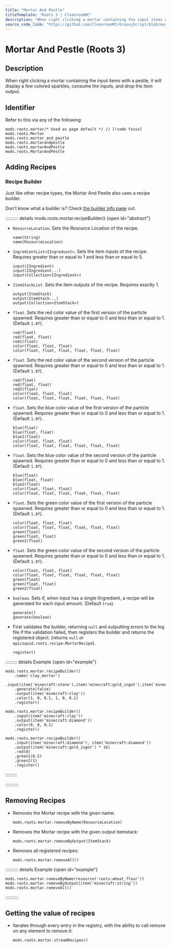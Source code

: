 ```yaml
---
title: "Mortar And Pestle"
titleTemplate: "Roots 3 | CleanroomMC"
description: "When right clicking a mortar containing the input items with a pestle, it will display a few colored sparkles, consume the inputs, and drop the item output."
source_code_link: "https://github.com/CleanroomMC/GroovyScript/blob/master/src/main/java/com/cleanroommc/groovyscript/compat/mods/roots/Mortar.java"
---
```


# Mortar And Pestle (Roots 3)

## Description

When right clicking a mortar containing the input items with a pestle, it will display a few colored sparkles, consume the inputs, and drop the item output.

## Identifier

Refer to this via any of the following:

```groovy:no-line-numbers {1}
mods.roots.mortar/* Used as page default */ // [!code focus]
mods.roots.Mortar
mods.roots.mortar_and_pestle
mods.roots.mortarandpestle
mods.roots.mortarAndPestle
mods.roots.MortarAndPestle
```


## Adding Recipes

### Recipe Builder

Just like other recipe types, the Mortar And Pestle also uses a recipe builder.

Don't know what a builder is? Check [the builder info page](../../getting_started/builder.md) out.

:::::::::: details mods.roots.mortar.recipeBuilder() {open id="abstract"}
- `ResourceLocation`. Sets the Resource Location of the recipe.

    ```groovy:no-line-numbers
    name(String)
    name(ResourceLocation)
    ```

- `IngredientList<IIngredient>`. Sets the item inputs of the recipe. Requires greater than or equal to 1 and less than or equal to 5.

    ```groovy:no-line-numbers
    input(IIngredient)
    input(IIngredient...)
    input(Collection<IIngredient>)
    ```

- `ItemStackList`. Sets the item outputs of the recipe. Requires exactly 1.

    ```groovy:no-line-numbers
    output(ItemStack)
    output(ItemStack...)
    output(Collection<ItemStack>)
    ```

- `float`. Sets the red color value of the first version of the particle spawned. Requires greater than or equal to 0 and less than or equal to 1. (Default `1.0f`).

    ```groovy:no-line-numbers
    red(float)
    red(float, float)
    red1(float)
    color(float, float, float)
    color(float, float, float, float, float, float)
    ```

- `float`. Sets the red color value of the second version of the particle spawned. Requires greater than or equal to 0 and less than or equal to 1. (Default `1.0f`).

    ```groovy:no-line-numbers
    red(float)
    red(float, float)
    red2(float)
    color(float, float, float)
    color(float, float, float, float, float, float)
    ```

- `float`. Sets the blue color value of the first version of the particle spawned. Requires greater than or equal to 0 and less than or equal to 1. (Default `1.0f`).

    ```groovy:no-line-numbers
    blue(float)
    blue(float, float)
    blue1(float)
    color(float, float, float)
    color(float, float, float, float, float, float)
    ```

- `float`. Sets the blue color value of the second version of the particle spawned. Requires greater than or equal to 0 and less than or equal to 1. (Default `1.0f`).

    ```groovy:no-line-numbers
    blue(float)
    blue(float, float)
    blue2(float)
    color(float, float, float)
    color(float, float, float, float, float, float)
    ```

- `float`. Sets the green color value of the first version of the particle spawned. Requires greater than or equal to 0 and less than or equal to 1. (Default `1.0f`).

    ```groovy:no-line-numbers
    color(float, float, float)
    color(float, float, float, float, float, float)
    green(float)
    green(float, float)
    green1(float)
    ```

- `float`. Sets the green color value of the second version of the particle spawned. Requires greater than or equal to 0 and less than or equal to 1. (Default `1.0f`).

    ```groovy:no-line-numbers
    color(float, float, float)
    color(float, float, float, float, float, float)
    green(float)
    green(float, float)
    green2(float)
    ```

- `boolean`. Sets if, when input has a single IIngredient, a recipe will be generated for each input amount. (Default `true`).

    ```groovy:no-line-numbers
    generate()
    generate(boolean)
    ```

- First validates the builder, returning `null` and outputting errors to the log file if the validation failed, then registers the builder and returns the registered object. (returns `null` or `epicsquid.roots.recipe.MortarRecipe`).

    ```groovy:no-line-numbers
    register()
    ```

::::::::: details Example {open id="example"}
```groovy:no-line-numbers
mods.roots.mortar.recipeBuilder()
    .name('clay_mortar')
    .input(item('minecraft:stone'),item('minecraft:gold_ingot'),item('minecraft:stone'),item('minecraft:gold_ingot'),item('minecraft:stone'))
    .generate(false)
    .output(item('minecraft:clay'))
    .color(1, 0, 0.1, 1, 0, 0.1)
    .register()

mods.roots.mortar.recipeBuilder()
    .input(item('minecraft:clay'))
    .output(item('minecraft:diamond'))
    .color(0, 0, 0.1)
    .register()

mods.roots.mortar.recipeBuilder()
    .input(item('minecraft:diamond'), item('minecraft:diamond'))
    .output(item('minecraft:gold_ingot') * 16)
    .red(0)
    .green1(0.5)
    .green2(1)
    .register()
```

:::::::::

::::::::::

## Removing Recipes

- Removes the Mortar recipe with the given name:

    ```groovy:no-line-numbers
    mods.roots.mortar.removeByName(ResourceLocation)
    ```

- Removes the Mortar recipe with the given output itemstack:

    ```groovy:no-line-numbers
    mods.roots.mortar.removeByOutput(ItemStack)
    ```

- Removes all registered recipes:

    ```groovy:no-line-numbers
    mods.roots.mortar.removeAll()
    ```

:::::::::: details Example {open id="example"}
```groovy:no-line-numbers
mods.roots.mortar.removeByName(resource('roots:wheat_flour'))
mods.roots.mortar.removeByOutput(item('minecraft:string'))
mods.roots.mortar.removeAll()
```

::::::::::

## Getting the value of recipes

- Iterates through every entry in the registry, with the ability to call remove on any element to remove it:

    ```groovy:no-line-numbers
    mods.roots.mortar.streamRecipes()
    ```
